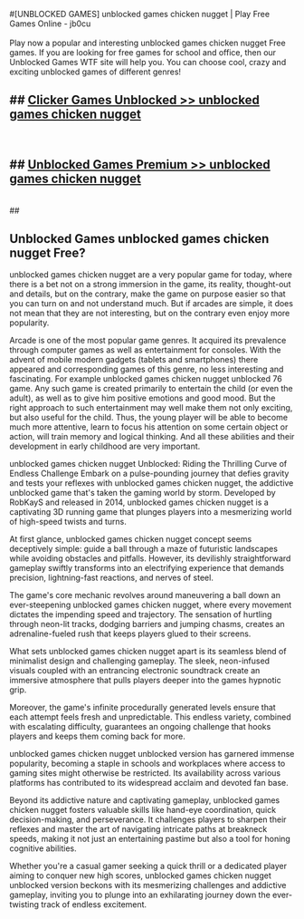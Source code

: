 #[UNBLOCKED GAMES] unblocked games chicken nugget | Play Free Games Online - jb0cu <br>
<br>
Play now a popular and interesting unblocked games chicken nugget Free games. If you are looking for free games for school and office, then our Unblocked Games WTF site will help you. You can choose cool, crazy and exciting unblocked games of different genres!


## ##  [Clicker Games Unblocked >> unblocked games chicken nugget](http://freeplayer.one?title=unblocked_games_chicken_nugget&ref=22)
  <br>

##  ## [Unblocked Games Premium >> unblocked games chicken nugget](http://freeplayer.one?title=unblocked_games_chicken_nugget&ref=22)
  <br>
  ##



## Unblocked Games unblocked games chicken nugget Free?

unblocked games chicken nugget are a very popular game for today, where there is a bet not on a strong immersion in the game, its reality, thought-out and details, but on the contrary, make the game on purpose easier so that you can turn on and not understand much. But if arcades are simple, it does not mean that they are not interesting, but on the contrary even enjoy more popularity.

Arcade is one of the most popular game genres. It acquired its prevalence through computer games as well as entertainment for consoles. With the advent of mobile modern gadgets (tablets and smartphones) there appeared and corresponding games of this genre, no less interesting and fascinating. For example unblocked games chicken nugget unblocked 76 game. Any such game is created primarily to entertain the child (or even the adult), as well as to give him positive emotions and good mood. But the right approach to such entertainment may well make them not only exciting, but also useful for the child. Thus, the young player will be able to become much more attentive, learn to focus his attention on some certain object or action, will train memory and logical thinking. And all these abilities and their development in early childhood are very important.

unblocked games chicken nugget Unblocked: Riding the Thrilling Curve of Endless Challenge
Embark on a pulse-pounding journey that defies gravity and tests your reflexes with unblocked games chicken nugget, the addictive unblocked game that's taken the gaming world by storm. Developed by RobKayS and released in 2014, unblocked games chicken nugget is a captivating 3D running game that plunges players into a mesmerizing world of high-speed twists and turns.

At first glance, unblocked games chicken nugget concept seems deceptively simple: guide a ball through a maze of futuristic landscapes while avoiding obstacles and pitfalls. However, its devilishly straightforward gameplay swiftly transforms into an electrifying experience that demands precision, lightning-fast reactions, and nerves of steel.

The game's core mechanic revolves around maneuvering a ball down an ever-steepening unblocked games chicken nugget, where every movement dictates the impending speed and trajectory. The sensation of hurtling through neon-lit tracks, dodging barriers and jumping chasms, creates an adrenaline-fueled rush that keeps players glued to their screens.

What sets unblocked games chicken nugget apart is its seamless blend of minimalist design and challenging gameplay. The sleek, neon-infused visuals coupled with an entrancing electronic soundtrack create an immersive atmosphere that pulls players deeper into the games hypnotic grip.

Moreover, the game's infinite procedurally generated levels ensure that each attempt feels fresh and unpredictable. This endless variety, combined with escalating difficulty, guarantees an ongoing challenge that hooks players and keeps them coming back for more.

unblocked games chicken nugget unblocked version has garnered immense popularity, becoming a staple in schools and workplaces where access to gaming sites might otherwise be restricted. Its availability across various platforms has contributed to its widespread acclaim and devoted fan base.

Beyond its addictive nature and captivating gameplay, unblocked games chicken nugget fosters valuable skills like hand-eye coordination, quick decision-making, and perseverance. It challenges players to sharpen their reflexes and master the art of navigating intricate paths at breakneck speeds, making it not just an entertaining pastime but also a tool for honing cognitive abilities.

Whether you're a casual gamer seeking a quick thrill or a dedicated player aiming to conquer new high scores, unblocked games chicken nugget unblocked version beckons with its mesmerizing challenges and addictive gameplay, inviting you to plunge into an exhilarating journey down the ever-twisting track of endless excitement.